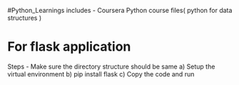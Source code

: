#Python_Learnings includes - 
Coursera Python course files( python for data structures )



# For flask application
Steps -
Make sure the directory structure should be same
a) Setup the virtual environment
b) pip install flask
c) Copy the code and run

